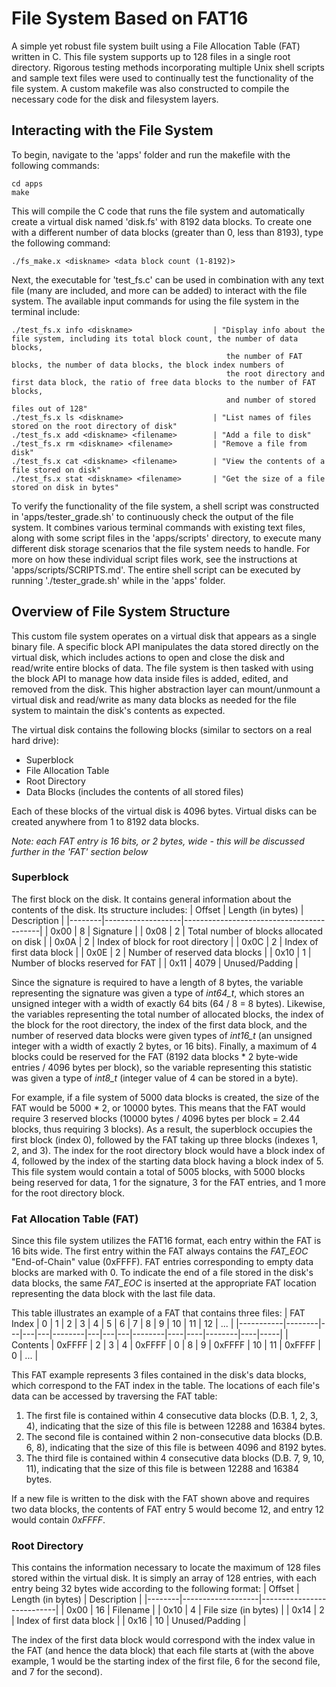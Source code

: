 # File System Based on FAT16
A simple yet robust file system built using a File Allocation Table (FAT) written in C. This file system supports up to 128 files in a single root directory. Rigorous testing methods incorporating multiple Unix shell scripts and sample text files were used to continually test the functionality of the file system. A custom makefile was also constructed to compile the necessary code for the disk and filesystem layers.

## Interacting with the File System
To begin, navigate to the 'apps' folder and run the makefile with the following commands:
~~~
cd apps
make
~~~
This will compile the C code that runs the file system and automatically create a virtual disk named 'disk.fs' with 8192 data blocks. To create one with a different number of data blocks (greater than 0, less than 8193), type the following command:
~~~
./fs_make.x <diskname> <data block count (1-8192)>
~~~
Next, the executable for 'test_fs.c' can be used in combination with any text file (many are included, and more can be added) to interact with the file system. The available input commands for using the file system in the terminal include:
~~~
./test_fs.x info <diskname>                  | "Display info about the file system, including its total block count, the number of data blocks,
                                                the number of FAT blocks, the number of data blocks, the block index numbers of
                                                the root directory and first data block, the ratio of free data blocks to the number of FAT blocks,
                                                and number of stored files out of 128"
./test_fs.x ls <diskname>                    | "List names of files stored on the root directory of disk"
./test_fs.x add <diskname> <filename>        | "Add a file to disk"
./test_fs.x rm <diskname> <filename>         | "Remove a file from disk"
./test_fs.x cat <diskname> <filename>        | "View the contents of a file stored on disk"
./test_fs.x stat <diskname> <filename>       | "Get the size of a file stored on disk in bytes"
~~~

To verify the functionality of the file system, a shell script was constructed in 'apps/tester_grade.sh' to continuously check the output of the file system. It combines various terminal commands with existing text files, along with some script files in the 'apps/scripts' directory, to execute many different disk storage scenarios that the file system needs to handle. For more on how these individual script files work, see the instructions at 'apps/scripts/SCRIPTS.md'. The entire shell script can be executed by running './tester_grade.sh' while in the 'apps' folder.

## Overview of File System Structure
This custom file system operates on a virtual disk that appears as a single binary file. A specific block API manipulates the data stored directly on the virtual disk, which includes actions to open and close the disk and read/write entire blocks of data. The file system is then tasked with using the block API to manage how data inside files is added, edited, and removed from the disk. This higher abstraction layer can mount/unmount a virtual disk and read/write as many data blocks as needed for the file system to maintain the disk's contents as expected.

The virtual disk contains the following blocks (similar to sectors on a real hard drive):
- Superblock
- File Allocation Table
- Root Directory
- Data Blocks (includes the contents of all stored files)

Each of these blocks of the virtual disk is 4096 bytes. Virtual disks can be created anywhere from 1 to 8192 data blocks.

*Note: each FAT entry is 16 bits, or 2 bytes, wide - this will be discussed further in the 'FAT' section below*

### Superblock
The first block on the disk. It contains general information about the contents of the disk. Its structure includes:
| Offset | Length (in bytes) | Description                              |
|--------|-------------------|------------------------------------------|
| 0x00   | 8                 | Signature                                |
| 0x08   | 2                 | Total number of blocks allocated on disk |
| 0x0A   | 2                 | Index of block for root directory        |
| 0x0C   | 2                 | Index of first data block                |
| 0x0E   | 2                 | Number of reserved data blocks           |
| 0x10   | 1                 | Number of blocks reserved for FAT        |
| 0x11   | 4079              | Unused/Padding                           |

Since the signature is required to have a length of 8 bytes, the variable representing the signature was given a type of *int64_t*, which stores an unsigned integer with a width of exactly 64 bits (64 / 8 = 8 bytes). Likewise, the variables representing the total number of allocated blocks, the index of the block for the root directory, the index of the first data block, and the number of reserved data blocks were given types of *int16_t* (an unsigned integer with a width of exactly 2 bytes, or 16 bits). Finally, a maximum of 4 blocks could be reserved for the FAT (8192 data blocks * 2 byte-wide entries / 4096 bytes per block), so the variable representing this statistic was given a type of *int8_t* (integer value of 4 can be stored in a byte).

For example, if a file system of 5000 data blocks is created, the size of the FAT would be 5000 * 2, or 10000 bytes. This means that the FAT would require 3 reserved blocks (10000 bytes / 4096 bytes per block = 2.44 blocks, thus requiring 3 blocks). As a result, the superblock occupies the first block (index 0), followed by the FAT taking up three blocks (indexes 1, 2, and 3). The index for the root directory block would have a block index of 4, followed by the index of the starting data block having a block index of 5. This file system would contain a total of 5005 blocks, with 5000 blocks being reserved for data, 1 for the signature, 3 for the FAT entries, and 1 more for the root directory block.

### Fat Allocation Table (FAT)
Since this file system utilizes the FAT16 format, each entry within the FAT is 16 bits wide. The first entry within the FAT always contains the *FAT_EOC* "End-of-Chain" value (0xFFFF). FAT entries corresponding to empty data blocks are marked with 0. To indicate the end of a file stored in the disk's data blocks, the same *FAT_EOC* is inserted at the appropriate FAT location representing the data block with the last file data.

This table illustrates an example of a FAT that contains three files:
| FAT Index |    0   | 1 | 2 | 3 |    4   | 5 | 6 | 7 |    8   |  9 | 10 |   11   | 12 | ... |
|-----------|--------|---|---|---|--------|---|---|---|--------|----|----|--------|----|-----|
|  Contents | 0xFFFF | 2 | 3 | 4 | 0xFFFF | 0 | 8 | 9 | 0xFFFF | 10 | 11 | 0xFFFF |  0 | ... |

This FAT example represents 3 files contained in the disk's data blocks, which correspond to the FAT index in the table. The locations of each file's data can be accessed by traversing the FAT table:
1. The first file is contained within 4 consecutive data blocks (D.B. 1, 2, 3, 4), indicating that the size of this file is between 12288 and 16384 bytes. 
2. The second file is contained within 2 non-consecutive data blocks (D.B. 6, 8), indicating that the size of this file is between 4096 and 8192 bytes.
3. The third file is contained within 4 consecutive data blocks (D.B. 7, 9, 10, 11), indicating that the size of this file is between 12288 and 16384 bytes.

If a new file is written to the disk with the FAT shown above and requires two data blocks, the contents of FAT entry 5 would become 12, and entry 12 would contain *0xFFFF*.

### Root Directory
This contains the information necessary to locate the maximum of 128 files stored within the virtual disk. It is simply an array of 128 entries, with each entry being 32 bytes wide according to the following format:
| Offset | Length (in bytes) | Description               |
|--------|-------------------|---------------------------|
| 0x00   | 16                | Filename                  |
| 0x10   | 4                 | File size (in bytes)      |
| 0x14   | 2                 | Index of first data block |
| 0x16   | 10                | Unused/Padding            |

The index of the first data block would correspond with the index value in the FAT (and hence the data block) that each file starts at (with the above example, 1 would be the starting index of the first file, 6 for the second file, and 7 for the second).
